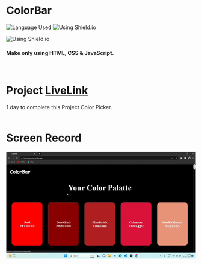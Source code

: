 # ColorBar
![Language Used](https://img.shields.io/static/v1?label=HTML&message=CSS&color=orange)
![Using Shield.io](https://shields.io/badge/-JavaScript-red)

![ Using Shield.io](https://img.shields.io/badge/-Divya%20Khera-brightgreen)
#### Make only using HTML, CSS & JavaScript.
<br>

# Project [LiveLink](https://hexcodecolor.netlify.app/)
1 day to complete this Project Color Picker.
<br>
<br>

# Screen Record
![Captured ColorBar](/ColorBar.gif)